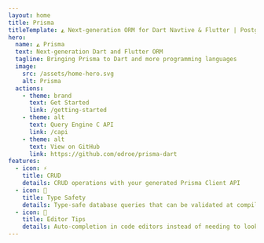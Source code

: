```yaml
---
layout: home
title: Prisma
titleTemplate: ◭ Next-generation ORM for Dart Navtive & Flutter | PostgreSQL, MySQL, MariaDB, SQL Server, SQLite, MongoDB and CockroachDB
hero:
  name: ◭ Prisma
  text: Next-generation Dart and Flutter ORM
  tagline: Bringing Prisma to Dart and more programming languages
  image:
    src: /assets/home-hero.svg
    alt: Prisma
  actions:
    - theme: brand
      text: Get Started
      link: /getting-started
    - theme: alt
      text: Query Engine C API
      link: /capi
    - theme: alt
      text: View on GitHub
      link: https://github.com/odroe/prisma-dart
features:
  - icon: ⚡️
    title: CRUD
    details: CRUD operations with your generated Prisma Client API
  - icon: 🔐
    title: Type Safety
    details: Type-safe database queries that can be validated at compile time
  - icon: 📖
    title: Editor Tips
    details: Auto-completion in code editors instead of needing to look up documentation
---
```

